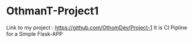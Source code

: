 # OthmanT-Project1
Link to my project : https://github.com/OthomDev/Project-1 It is CI Pipline for a Simple Flask-APP
